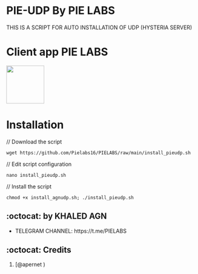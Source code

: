 # PIE-UDP By PIE LABS
THIS IS A SCRIPT FOR AUTO INSTALLATION OF UDP (HYSTERIA SERVER) 



# Client app PIE LABS

<p>
<a href="https://play.google.com/store/apps/details?id=com.pie.injector"><img src="https://play.google.com/intl/en_us/badges/images/generic/en-play-badge.png" height="100"></a>
</p>


# Installation


// Download the script
```
wget https://github.com/Pielabs16/PIELABS/raw/main/install_pieudp.sh
```
// Edit script configuration 
```
nano install_pieudp.sh
```
// Install the script
```
chmod +x install_agnudp.sh; ./install_pieudp.sh
```

## :octocat: by KHALED AGN
<ul>
 <li>TELEGRAM CHANNEL: https://t.me/PIELABS</li>

 
 </ul>
 
## :octocat: Credits

1. [@apernet )
